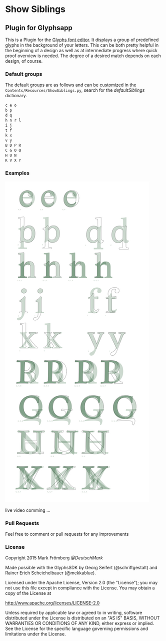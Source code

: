 # Show Siblings

## Plugin for Glyphsapp

This is a Plugin for the [Glyphs font editor](http://glyphsapp.com/). It displays a group of predefined glyphs in the background of your letters. This can be both pretty helpful in the beginning of a design as well as at intermediate progress where quick proof overview is needed. The degree of a desired match depends on each design, of course.

### Default groups

The default groups are as follows and can be customized in the `Contents/Resources/ShowSiblings.py`, search for the *defaultSiblings* dictionary.
```
c e o
b p
d q
h n r l
i j
t f
k x
v y
B D P R
C G O Q
H U N
K V X Y
```

### Examples

![Show Siblings Shequalin Demo](https://github.com/DeutschMark/Glyphsapp-Plugins/blob/Screenshots/ShowSiblings/Screenshots/ScreenShotCompiled_600px.jpg?raw=true "Show Siblings Shequalin Demo")


live video comming ...

### Pull Requests

Feel free to comment or pull requests for any improvements

### License

Copyright 2015 Mark Frömberg *@DeutschMark*

Made possible with the GlyphsSDK by Georg Seifert (@schriftgestalt) and Rainer Erich Scheichelbauer (@mekkablue).

Licensed under the Apache License, Version 2.0 (the "License");
you may not use this file except in compliance with the License.
You may obtain a copy of the License at

http://www.apache.org/licenses/LICENSE-2.0

Unless required by applicable law or agreed to in writing, software
distributed under the License is distributed on an "AS IS" BASIS,
WITHOUT WARRANTIES OR CONDITIONS OF ANY KIND, either express or implied.
See the License for the specific language governing permissions and
limitations under the License.
